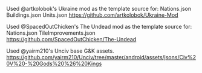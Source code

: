 Used @artkolobok's Ukraine mod as the template source for:
Nations.json
Buildings.json
Units.json
https://github.com/artkolobok/Ukraine-Mod

Used @SpacedOutChicken's The Undead mod as the template source for:
Nations.json
TileImprovements.json
https://github.com/SpacedOutChicken/The-Undead

Used @yairm210's Unciv base G&K assets.
https://github.com/yairm210/Unciv/tree/master/android/assets/jsons/Civ%20V%20-%20Gods%20%26%20Kings

